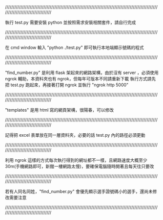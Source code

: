 /////////////////////////////////////////////////////////////////////////////////////////////////////////////////////////////////

執行 test.py 需要安裝 python 並按照需求安裝相關套件，請自行完成

/////////////////////////////////////////////////////////////////////////////////////////////////////////////////////////////////

在 cmd window 輸入 "python ./test.py" 即可執行本地端顯示號碼的程式

/////////////////////////////////////////////////////////////////////////////////////////////////////////////////////////////////

"find_number.py" 是利用 flask 架起來的網路架構，由於沒有 server ，必須使用 ngrok 輔助，本資料夾也有 ngrok，但每年可版本不同請重新下載
執行方式請先把 test.py 跑起來，再接著打開 ngrok 並執行 "ngrok http 5000"

/////////////////////////////////////////////////////////////////////////////////////////////////////////////////////////////////

"templates" 是用 html 寫的網頁架構，很陽春，可以修改

/////////////////////////////////////////////////////////////////////////////////////////////////////////////////////////////////

記得把 excel 表單放在同一層資料夾，必要的話 test.py 內的路徑必須更動

/////////////////////////////////////////////////////////////////////////////////////////////////////////////////////////////////

利用 ngrok 這樣的方式每次執行得到的網址都不一樣，且網路速度大概至少 30m(手機網路即可，新館一樓網路太慢)，要確保電腦隨時開著且每天往只要改

/////////////////////////////////////////////////////////////////////////////////////////////////////////////////////////////////

若有人同名同姓，"find_number.py" 會優先顯示選手證號碼小的選手，還尚未修改需要注意

/////////////////////////////////////////////////////////////////////////////////////////////////////////////////////////////////
